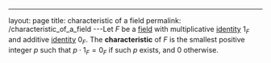---
 layout: page
 title: characteristic of a field
 permalink: /characteristic_of_a_field
---Let $F$ be a [field](https://defsmath.github.io/DefsMath/field) with multiplicative [identity](https://defsmath.github.io/DefsMath/identity_element) $1_F$ and additive [identity](https://defsmath.github.io/DefsMath/#################identity) $0_F$. The **characteristic** of $F$ is the smallest positive integer $p$ such that $p\cdot 1_F=0_F$ if such $p$ exists, and $0$ otherwise.